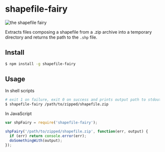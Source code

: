 # shapefile-fairy

![the shapefile fairy](https://cloud.githubusercontent.com/assets/83384/4899176/353c1124-6419-11e4-9d3c-6c84f4da4148.png)

Extracts files composing a shapefile from a .zip archive into a temporary directory and returns the path to the `.shp` file.

## Install

```sh
$ npm install -g shapefile-fairy
```

## Usage

In shell scripts
```sh
# exit 1 on failure, exit 0 on success and prints output path to stdout
$ shapefile-fairy /path/to/zipped/shapefile.zip
```

In JavaScript
```javascript
var shpFairy = require('shapefile-fairy');

shpFairy('/path/to/zipped/shapefile.zip', function(err, output) {
  if (err) return console.error(err);
  doSomethingWith(output);
});
```
